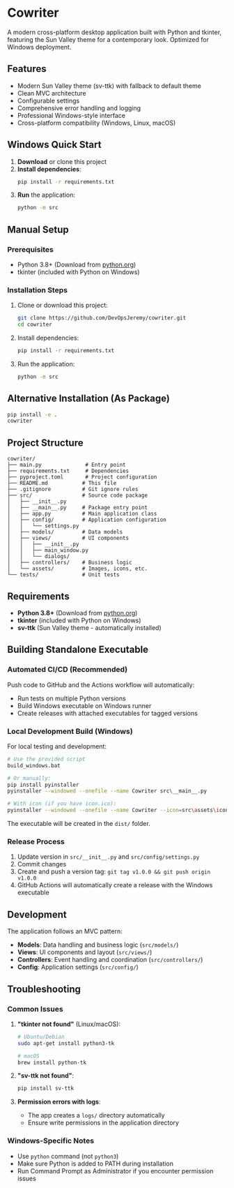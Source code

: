 # Cowriter

A modern cross-platform desktop application built with Python and tkinter, featuring the Sun Valley theme for a contemporary look. Optimized for Windows deployment.

## Features

- Modern Sun Valley theme (sv-ttk) with fallback to default theme
- Clean MVC architecture
- Configurable settings
- Comprehensive error handling and logging
- Professional Windows-style interface
- Cross-platform compatibility (Windows, Linux, macOS)

## Windows Quick Start

1. **Download** or clone this project
2. **Install dependencies**:
   ```cmd
   pip install -r requirements.txt
   ```
3. **Run** the application:
   ```cmd
   python -m src
   ```

## Manual Setup

### Prerequisites
- Python 3.8+ (Download from [python.org](https://python.org))
- tkinter (included with Python on Windows)

### Installation Steps

1. Clone or download this project:
   ```bash
   git clone https://github.com/DevOpsJeremy/cowriter.git
   cd cowriter
   ```

2. Install dependencies:
   ```bash
   pip install -r requirements.txt
   ```

3. Run the application:
   ```bash
   python -m src
   ```

## Alternative Installation (As Package)

```bash
pip install -e .
cowriter
```

## Project Structure

```
cowriter/
├── main.py              # Entry point
├── requirements.txt     # Dependencies
├── pyproject.toml       # Project configuration
├── README.md           # This file
├── .gitignore          # Git ignore rules
├── src/                # Source code package
│   ├── __init__.py
│   ├── __main__.py     # Package entry point
│   ├── app.py          # Main application class
│   ├── config/         # Application configuration
│   │   └── settings.py
│   ├── models/         # Data models
│   ├── views/          # UI components
│   │   ├── __init__.py
│   │   ├── main_window.py
│   │   └── dialogs/
│   ├── controllers/    # Business logic
│   └── assets/         # Images, icons, etc.
└── tests/              # Unit tests
```

## Requirements

- **Python 3.8+** (Download from [python.org](https://python.org))
- **tkinter** (included with Python on Windows)
- **sv-ttk** (Sun Valley theme - automatically installed)

## Building Standalone Executable

### Automated CI/CD (Recommended)
Push code to GitHub and the Actions workflow will automatically:
- Run tests on multiple Python versions
- Build Windows executable on Windows runner
- Create releases with attached executables for tagged versions

### Local Development Build (Windows)
For local testing and development:

```bash
# Use the provided script
build_windows.bat

# Or manually:
pip install pyinstaller
pyinstaller --windowed --onefile --name Cowriter src\__main__.py

# With icon (if you have icon.ico):
pyinstaller --windowed --onefile --name Cowriter --icon=src\assets\icon.ico src\__main__.py
```

The executable will be created in the `dist/` folder.

### Release Process
1. Update version in `src/__init__.py` and `src/config/settings.py`
2. Commit changes
3. Create and push a version tag: `git tag v1.0.0 && git push origin v1.0.0`
4. GitHub Actions will automatically create a release with the Windows executable

## Development

The application follows an MVC pattern:
- **Models**: Data handling and business logic (`src/models/`)
- **Views**: UI components and layout (`src/views/`)
- **Controllers**: Event handling and coordination (`src/controllers/`)
- **Config**: Application settings (`src/config/`)

## Troubleshooting

### Common Issues

1. **"tkinter not found"** (Linux/macOS):
   ```bash
   # Ubuntu/Debian
   sudo apt-get install python3-tk
   
   # macOS
   brew install python-tk
   ```

2. **"sv-ttk not found"**:
   ```bash
   pip install sv-ttk
   ```

3. **Permission errors with logs**:
   - The app creates a `logs/` directory automatically
   - Ensure write permissions in the application directory

### Windows-Specific Notes
- Use `python` command (not `python3`)
- Make sure Python is added to PATH during installation
- Run Command Prompt as Administrator if you encounter permission issues
